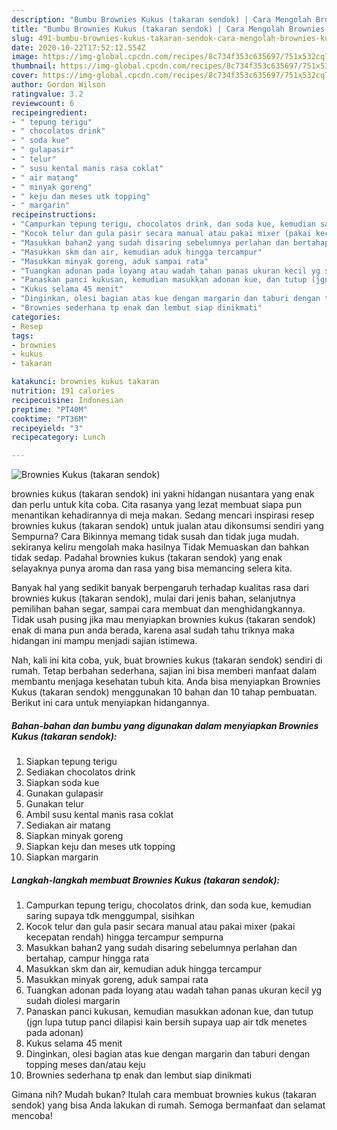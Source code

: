 ```yaml
---
description: "Bumbu Brownies Kukus (takaran sendok) | Cara Mengolah Brownies Kukus (takaran sendok) Yang Menggugah Selera"
title: "Bumbu Brownies Kukus (takaran sendok) | Cara Mengolah Brownies Kukus (takaran sendok) Yang Menggugah Selera"
slug: 491-bumbu-brownies-kukus-takaran-sendok-cara-mengolah-brownies-kukus-takaran-sendok-yang-menggugah-selera
date: 2020-10-22T17:52:12.554Z
image: https://img-global.cpcdn.com/recipes/8c734f353c635697/751x532cq70/brownies-kukus-takaran-sendok-foto-resep-utama.jpg
thumbnail: https://img-global.cpcdn.com/recipes/8c734f353c635697/751x532cq70/brownies-kukus-takaran-sendok-foto-resep-utama.jpg
cover: https://img-global.cpcdn.com/recipes/8c734f353c635697/751x532cq70/brownies-kukus-takaran-sendok-foto-resep-utama.jpg
author: Gordon Wilson
ratingvalue: 3.2
reviewcount: 6
recipeingredient:
- " tepung terigu"
- " chocolatos drink"
- " soda kue"
- " gulapasir"
- " telur"
- " susu kental manis rasa coklat"
- " air matang"
- " minyak goreng"
- " keju dan meses utk topping"
- " margarin"
recipeinstructions:
- "Campurkan tepung terigu, chocolatos drink, dan soda kue, kemudian saring supaya tdk menggumpal, sisihkan"
- "Kocok telur dan gula pasir secara manual atau pakai mixer (pakai kecepatan rendah) hingga tercampur sempurna"
- "Masukkan bahan2 yang sudah disaring sebelumnya perlahan dan bertahap, campur hingga rata"
- "Masukkan skm dan air, kemudian aduk hingga tercampur"
- "Masukkan minyak goreng, aduk sampai rata"
- "Tuangkan adonan pada loyang atau wadah tahan panas ukuran kecil yg sudah diolesi margarin"
- "Panaskan panci kukusan, kemudian masukkan adonan kue, dan tutup (jgn lupa tutup panci dilapisi kain bersih supaya uap air tdk menetes pada adonan)"
- "Kukus selama 45 menit"
- "Dinginkan, olesi bagian atas kue dengan margarin dan taburi dengan topping meses dan/atau keju"
- "Brownies sederhana tp enak dan lembut siap dinikmati"
categories:
- Resep
tags:
- brownies
- kukus
- takaran

katakunci: brownies kukus takaran 
nutrition: 191 calories
recipecuisine: Indonesian
preptime: "PT40M"
cooktime: "PT36M"
recipeyield: "3"
recipecategory: Lunch

---
```



![Brownies Kukus (takaran sendok)](https://img-global.cpcdn.com/recipes/8c734f353c635697/751x532cq70/brownies-kukus-takaran-sendok-foto-resep-utama.jpg)


brownies kukus (takaran sendok) ini yakni hidangan nusantara yang enak dan perlu untuk kita coba. Cita rasanya yang lezat membuat siapa pun menantikan kehadirannya di meja makan.
Sedang mencari inspirasi resep brownies kukus (takaran sendok) untuk jualan atau dikonsumsi sendiri yang Sempurna? Cara Bikinnya memang tidak susah dan tidak juga mudah. sekiranya keliru mengolah maka hasilnya Tidak Memuaskan dan bahkan tidak sedap. Padahal brownies kukus (takaran sendok) yang enak selayaknya punya aroma dan rasa yang bisa memancing selera kita.

Banyak hal yang sedikit banyak berpengaruh terhadap kualitas rasa dari brownies kukus (takaran sendok), mulai dari jenis bahan, selanjutnya pemilihan bahan segar, sampai cara membuat dan menghidangkannya. Tidak usah pusing jika mau menyiapkan brownies kukus (takaran sendok) enak di mana pun anda berada, karena asal sudah tahu triknya maka hidangan ini mampu menjadi sajian istimewa.




Nah, kali ini kita coba, yuk, buat brownies kukus (takaran sendok) sendiri di rumah. Tetap berbahan sederhana, sajian ini bisa memberi manfaat dalam membantu menjaga kesehatan tubuh kita. Anda bisa menyiapkan Brownies Kukus (takaran sendok) menggunakan 10 bahan dan 10 tahap pembuatan. Berikut ini cara untuk menyiapkan hidangannya.

<!--inarticleads1-->

##### Bahan-bahan dan bumbu yang digunakan dalam menyiapkan Brownies Kukus (takaran sendok):

1. Siapkan  tepung terigu
1. Sediakan  chocolatos drink
1. Siapkan  soda kue
1. Gunakan  gulapasir
1. Gunakan  telur
1. Ambil  susu kental manis rasa coklat
1. Sediakan  air matang
1. Siapkan  minyak goreng
1. Siapkan  keju dan meses utk topping
1. Siapkan  margarin




<!--inarticleads2-->

##### Langkah-langkah membuat Brownies Kukus (takaran sendok):

1. Campurkan tepung terigu, chocolatos drink, dan soda kue, kemudian saring supaya tdk menggumpal, sisihkan
1. Kocok telur dan gula pasir secara manual atau pakai mixer (pakai kecepatan rendah) hingga tercampur sempurna
1. Masukkan bahan2 yang sudah disaring sebelumnya perlahan dan bertahap, campur hingga rata
1. Masukkan skm dan air, kemudian aduk hingga tercampur
1. Masukkan minyak goreng, aduk sampai rata
1. Tuangkan adonan pada loyang atau wadah tahan panas ukuran kecil yg sudah diolesi margarin
1. Panaskan panci kukusan, kemudian masukkan adonan kue, dan tutup (jgn lupa tutup panci dilapisi kain bersih supaya uap air tdk menetes pada adonan)
1. Kukus selama 45 menit
1. Dinginkan, olesi bagian atas kue dengan margarin dan taburi dengan topping meses dan/atau keju
1. Brownies sederhana tp enak dan lembut siap dinikmati




Gimana nih? Mudah bukan? Itulah cara membuat brownies kukus (takaran sendok) yang bisa Anda lakukan di rumah. Semoga bermanfaat dan selamat mencoba!
